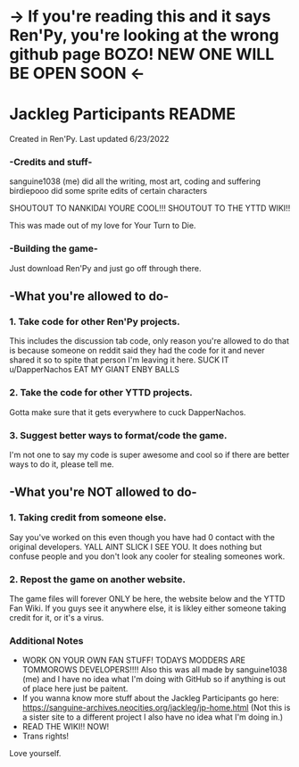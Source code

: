 # -> If you're reading this and it says Ren'Py, you're looking at the wrong github page BOZO! NEW ONE WILL BE OPEN SOON <-


# Jackleg Participants README
Created in Ren'Py. Last updated 6/23/2022

### -Credits and stuff-
sanguine1038 (me) did all the writing, most art, coding and suffering
birdiepooo did some sprite edits of certain characters

SHOUTOUT TO NANKIDAI YOURE COOL!!!
SHOUTOUT TO THE YTTD WIKI!!

This was made out of my love for Your Turn to Die.

### -Building the game-
Just download Ren'Py and just go off through there.

## -What you're allowed to do-
###  1. Take code for other Ren'Py projects.
 This includes the discussion tab code, only reason you're allowed to do that is because someone on reddit said they had the code for it and never shared it so to spite that person I'm leaving it here. SUCK IT u/DapperNachos EAT MY GIANT ENBY BALLS

### 2. Take the code for other YTTD projects.
  Gotta make sure that it gets everywhere to cuck DapperNachos.
 
### 3. Suggest better ways to format/code the game.
  I'm not one to say my code is super awesome and cool so if there are better ways to do it, please tell me.

## -What you're NOT allowed to do-
### 1. Taking credit from someone else.
  Say you've worked on this even though you have had 0 contact with the original developers. YALL AINT SLICK I SEE YOU. It does nothing but confuse people and you don't look any cooler for stealing someones work.
 
### 2. Repost the game on another website.
  The game files will forever ONLY be here, the website below and the YTTD Fan Wiki. If you guys see it anywhere else, it is likley either someone taking credit for it, or it's a virus.

### Additional Notes
* WORK ON YOUR OWN FAN STUFF! TODAYS MODDERS ARE TOMMOROWS DEVELOPERS!!!! Also this was all made by sanguine1038 (me) and I have no idea what I'm doing with GitHub so
if anything is out of place here just be paitent.
* If you wanna know more stuff about the Jackleg Participants go here: https://sanguine-archives.neocities.org/jackleg/jp-home.html (Not this is a sister site to a different project I also have no idea what I'm doing in.)
* READ THE WIKI!! NOW!
* Trans rights!

Love yourself.
